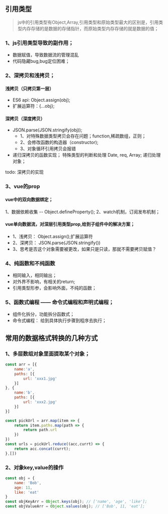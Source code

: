 ## 引用类型
> js中的引用类型有Object,Array,引用类型和原始类型最大的区别是，引用类型内存存储的是数据的存储指针，而原始类型内存存储的就是数据的值；

### 1、js引用类型导致的副作用；
- 数据赋值，导致数据流的管理混乱
- 代码隐藏bug,bug定位困难；

### 2、深拷贝和浅拷贝；
#### 浅拷贝（只拷贝第一层）
- ES6 api: Object.assign(obj);
- 扩展运算符：{...obj};

#### 深拷贝（深度拷贝）
- JSON.parse(JSON.stringify(obj));
    - 1、对特殊数据类型拷贝会存在问题；function,稀疏数组，正则；
    - 2、会修改函数的构造器（constructor);
    - 3、对象循环引用拷贝会报错
- 递归深拷贝的函数实现；
特殊类型的判断和处理 Date, req, Array;
递归处理对象；

todo: 深拷贝的实现

### 3、vue的prop
#### vue中的双向数据绑定；
1、数据依赖收集 -- Object.defineProperty();
2、watch机制，订阅发布机制；

#### vue单向数据流，对深层引用类型prop,给到子组件中的解决方案；
- 1、浅拷贝： Object.assign();扩展运算符
- 2、深拷贝： JSON.parse(JSON.stringify())
- 3、思考是否这个对象需要被更改，如果只是只读，那就不需要拷贝赋值？

### 4、纯函数和不纯函数
- 相同输入，相同输出；
- 对外界不影响，有相关的return;
- 引用类型形参，会影响外面，不纯的函数；

### 5、函数式编程 —— 命令式编程和声明式编程；
- 组件化拆分，功能拆分函数式； 
- 命令式编程： 给到具体执行步骤到程序去执行；

## 常用的数据格式转换的几种方式
### 1、多层数组对象里面提取某个对象；
```js
const arr = [{
    name:'a',
    paths: [{
        url: 'xxx1.jpg'
    }]
}, {
    name:'b',
    paths: [{
        url: 'xxx2.jpg'
    }]  
}]

const pickUrl = arr.map(item => {
    return item.paths.map(path => {
        return path.url
    })
})
const urls = pickUrl.reduce((acc,currt) => {
    return acc.concat(currt);
},[])
```
### 2、对象key,value的操作
```js
const obj = {
    name: 'Bob',
    age: 11,
    like: 'eat'
}
const objKeyArr = Object.keys(obj); // ['name', 'age', 'like'];
const objValueArr = Object.values(obj); // ['Bob', 11, 'eat'];
```
